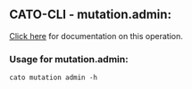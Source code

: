 
## CATO-CLI - mutation.admin:
[Click here](https://api.catonetworks.com/documentation/#mutation-admin) for documentation on this operation.

### Usage for mutation.admin:

`cato mutation admin -h`
